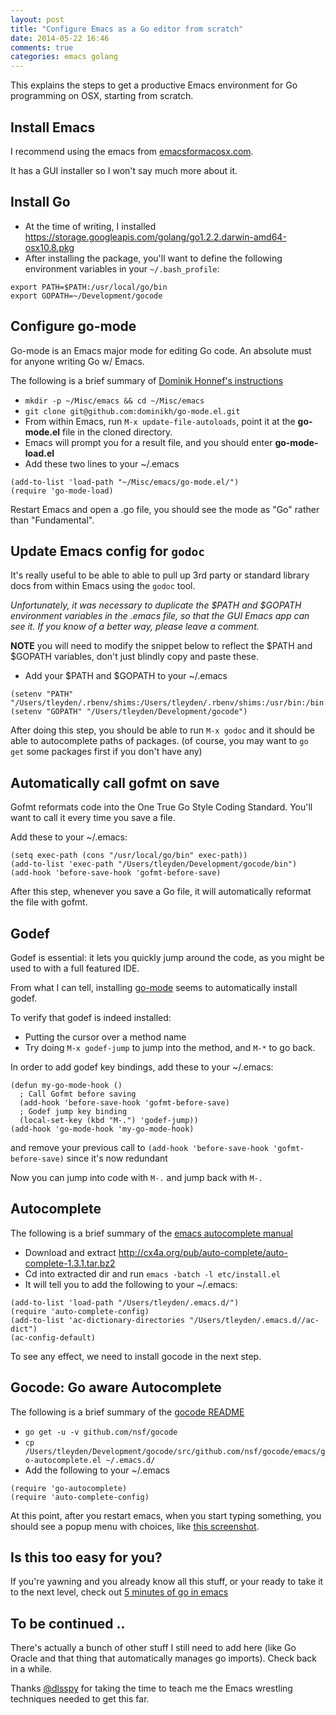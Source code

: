 ```yaml
---
layout: post
title: "Configure Emacs as a Go editor from scratch"
date: 2014-05-22 16:46
comments: true
categories: emacs golang
---
```


This explains the steps to get a productive Emacs environment for Go programming on OSX, starting from scratch.  

## Install Emacs 

I recommend using the emacs from [emacsformacosx.com](http://emacsformacosx.com).  

It has a GUI installer so I won't say much more about it.

## Install Go

* At the time of writing, I installed https://storage.googleapis.com/golang/go1.2.2.darwin-amd64-osx10.8.pkg
* After installing the package, you'll want to define the following environment variables in your `~/.bash_profile`:

```
export PATH=$PATH:/usr/local/go/bin
export GOPATH=~/Development/gocode
```

## Configure go-mode

Go-mode is an Emacs major mode for editing Go code.  An absolute must for anyone writing Go w/ Emacs.

The following is a brief summary of [Dominik Honnef's instructions](http://dominik.honnef.co/posts/2013/03/writing_go_in_emacs/)

* `mkdir -p ~/Misc/emacs && cd ~/Misc/emacs`
* `git clone git@github.com:dominikh/go-mode.el.git`
* From within Emacs, run `M-x update-file-autoloads`, point it at the **go-mode.el** file in the cloned directory.
* Emacs will prompt you for a result file, and you should enter **go-mode-load.el** 
* Add these two lines to your ~/.emacs

```
(add-to-list 'load-path "~/Misc/emacs/go-mode.el/")
(require 'go-mode-load)
```

Restart Emacs and open a .go file, you should see the mode as "Go" rather than "Fundamental".

## Update Emacs config for `godoc`

It's really useful to be able to able to pull up 3rd party or standard library docs from within Emacs using the `godoc` tool.

*Unfortunately, it was necessary to duplicate the $PATH and $GOPATH environment variables in the .emacs file, so that the GUI Emacs app can see it.  If you know of a better way, please leave a comment.*

**NOTE** you will need to modify the snippet below to reflect the $PATH and $GOPATH variables, don't just blindly copy and paste these.

* Add your $PATH and $GOPATH to your ~/.emacs

```
(setenv "PATH" "/Users/tleyden/.rbenv/shims:/Users/tleyden/.rbenv/shims:/usr/bin:/bin:/usr/sbin:/sbin:/usr/local/bin:/usr/local/go/bin")
(setenv "GOPATH" "/Users/tleyden/Development/gocode")
```

After doing this step, you should be able to run `M-x godoc` and it should be able to autocomplete paths of packages.  (of course, you may want to `go get` some packages first if you don't have any)


## Automatically call gofmt on save

Gofmt reformats code into the One True Go Style Coding Standard.  You'll want to call it every time you save a file.

Add these to your ~/.emacs:

```
(setq exec-path (cons "/usr/local/go/bin" exec-path))
(add-to-list 'exec-path "/Users/tleyden/Development/gocode/bin")
(add-hook 'before-save-hook 'gofmt-before-save)
```

After this step, whenever you save a Go file, it will automatically reformat the file with gofmt.

## Godef

Godef is essential: it lets you quickly jump around the code, as you might be used to with a full featured IDE.

From what I can tell, installing [go-mode](https://github.com/dominikh/go-mode.el) seems to automatically install godef.  

To verify that godef is indeed installed:

* Putting the cursor over a method name 
* Try doing `M-x godef-jump` to jump into the method, and `M-*` to go back.

In order to add godef key bindings, add these to your ~/.emacs:

```
(defun my-go-mode-hook ()
  ; Call Gofmt before saving                                                    
  (add-hook 'before-save-hook 'gofmt-before-save)
  ; Godef jump key binding                                                      
  (local-set-key (kbd "M-.") 'godef-jump))
(add-hook 'go-mode-hook 'my-go-mode-hook)
```

and remove your previous call to `(add-hook 'before-save-hook 'gofmt-before-save)` since it's now redundant

Now you can jump into code with `M-.` and jump back with `M-.`

## Autocomplete

The following is a brief summary of the [emacs autocomplete manual](http://cx4a.org/software/auto-complete/manual.html#Installation)

* Download and extract http://cx4a.org/pub/auto-complete/auto-complete-1.3.1.tar.bz2
* Cd into extracted dir and run `emacs -batch -l etc/install.el`
* It will tell you to add the following to your ~/.emacs:

```
(add-to-list 'load-path "/Users/tleyden/.emacs.d/")
(require 'auto-complete-config)
(add-to-list 'ac-dictionary-directories "/Users/tleyden/.emacs.d//ac-dict")
(ac-config-default)
```

To see any effect, we need to install gocode in the next step.

## Gocode: Go aware Autocomplete

The following is a brief summary of the [gocode README](https://github.com/nsf/gocode)

* `go get -u -v github.com/nsf/gocode`
* `cp /Users/tleyden/Development/gocode/src/github.com/nsf/gocode/emacs/go-autocomplete.el ~/.emacs.d/`
* Add the following to your ~/.emacs

```
(require 'go-autocomplete)
(require 'auto-complete-config)
```

At this point, after you restart emacs, when you start typing something, you should see a popup menu with choices, like [this screenshot](http://tleyden-misc.s3.amazonaws.com/blog_images/emacs_autocomplete.png).

## Is this too easy for you?

If you're yawning and you already know all this stuff, or your ready to take it to the next level, check out [5 minutes of go in emacs](http://www.youtube.com/watch?v=5wipWZKvNSo)

## To be continued ..

There's actually a bunch of other stuff I still need to add here (like Go Oracle and that thing that automatically manages go imports).  Check back in a while.

Thanks [@dlsspy](https://twitter.com/dlsspy) for taking the time to teach me the Emacs wrestling techniques needed to get this far. 



